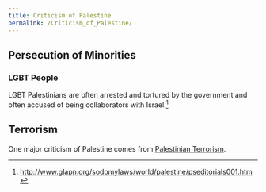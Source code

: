 ```yaml
---
title: Criticism of Palestine
permalink: /Criticism_of_Palestine/
---
```


## Persecution of Minorities

### LGBT People

LGBT Palestinians are often arrested and tortured by the government and
often accused of being collaborators with Israel.[^1]

## Terrorism

One major criticism of Palestine comes from [Palestinian
Terrorism](Palestinian_Terrorism "wikilink").

[^1]: <http://www.glapn.org/sodomylaws/world/palestine/pseditorials001.htm>